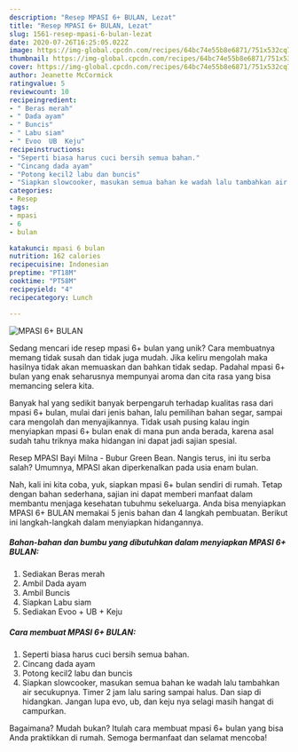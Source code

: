 ```yaml
---
description: "Resep MPASI 6+ BULAN, Lezat"
title: "Resep MPASI 6+ BULAN, Lezat"
slug: 1561-resep-mpasi-6-bulan-lezat
date: 2020-07-26T16:25:05.022Z
image: https://img-global.cpcdn.com/recipes/64bc74e55b8e6871/751x532cq70/mpasi-6-bulan-foto-resep-utama.jpg
thumbnail: https://img-global.cpcdn.com/recipes/64bc74e55b8e6871/751x532cq70/mpasi-6-bulan-foto-resep-utama.jpg
cover: https://img-global.cpcdn.com/recipes/64bc74e55b8e6871/751x532cq70/mpasi-6-bulan-foto-resep-utama.jpg
author: Jeanette McCormick
ratingvalue: 5
reviewcount: 10
recipeingredient:
- " Beras merah"
- " Dada ayam"
- " Buncis"
- " Labu siam"
- " Evoo  UB  Keju"
recipeinstructions:
- "Seperti biasa harus cuci bersih semua bahan."
- "Cincang dada ayam"
- "Potong kecil2 labu dan buncis"
- "Siapkan slowcooker, masukan semua bahan ke wadah lalu tambahkan air secukupnya. Timer 2 jam lalu saring sampai halus. Dan siap di hidangkan. Jangan lupa evo, ub, dan keju nya selagi masih hangat di campurkan."
categories:
- Resep
tags:
- mpasi
- 6
- bulan

katakunci: mpasi 6 bulan 
nutrition: 162 calories
recipecuisine: Indonesian
preptime: "PT18M"
cooktime: "PT58M"
recipeyield: "4"
recipecategory: Lunch

---
```



![MPASI 6+ BULAN](https://img-global.cpcdn.com/recipes/64bc74e55b8e6871/751x532cq70/mpasi-6-bulan-foto-resep-utama.jpg)

Sedang mencari ide resep mpasi 6+ bulan yang unik? Cara membuatnya memang tidak susah dan tidak juga mudah. Jika keliru mengolah maka hasilnya tidak akan memuaskan dan bahkan tidak sedap. Padahal mpasi 6+ bulan yang enak seharusnya mempunyai aroma dan cita rasa yang bisa memancing selera kita.

Banyak hal yang sedikit banyak berpengaruh terhadap kualitas rasa dari mpasi 6+ bulan, mulai dari jenis bahan, lalu pemilihan bahan segar, sampai cara mengolah dan menyajikannya. Tidak usah pusing kalau ingin menyiapkan mpasi 6+ bulan enak di mana pun anda berada, karena asal sudah tahu triknya maka hidangan ini dapat jadi sajian spesial.

Resep MPASI Bayi Milna - Bubur Green Bean. Nangis terus, ini itu serba salah? Umumnya, MPASI akan diperkenalkan pada usia enam bulan.


Nah, kali ini kita coba, yuk, siapkan mpasi 6+ bulan sendiri di rumah. Tetap dengan bahan sederhana, sajian ini dapat memberi manfaat dalam membantu menjaga kesehatan tubuhmu sekeluarga. Anda bisa menyiapkan MPASI 6+ BULAN memakai 5 jenis bahan dan 4 langkah pembuatan. Berikut ini langkah-langkah dalam menyiapkan hidangannya.

<!--inarticleads1-->

##### Bahan-bahan dan bumbu yang dibutuhkan dalam menyiapkan MPASI 6+ BULAN:

1. Sediakan  Beras merah
1. Ambil  Dada ayam
1. Ambil  Buncis
1. Siapkan  Labu siam
1. Sediakan  Evoo + UB + Keju




<!--inarticleads2-->

##### Cara membuat MPASI 6+ BULAN:

1. Seperti biasa harus cuci bersih semua bahan.
1. Cincang dada ayam
1. Potong kecil2 labu dan buncis
1. Siapkan slowcooker, masukan semua bahan ke wadah lalu tambahkan air secukupnya. Timer 2 jam lalu saring sampai halus. Dan siap di hidangkan. Jangan lupa evo, ub, dan keju nya selagi masih hangat di campurkan.




Bagaimana? Mudah bukan? Itulah cara membuat mpasi 6+ bulan yang bisa Anda praktikkan di rumah. Semoga bermanfaat dan selamat mencoba!
